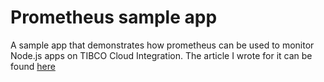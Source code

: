 # Prometheus sample app
A sample app that demonstrates how prometheus can be used to monitor Node.js apps on TIBCO Cloud Integration. The article I wrote for it can be found [here](https://retgits.github.io/monitoring-your-node-js-apps-with-prometheus/)
